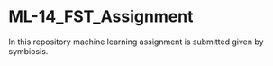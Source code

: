 # ML-14_FST_Assignment
In this repository machine learning assignment is submitted given by symbiosis.
